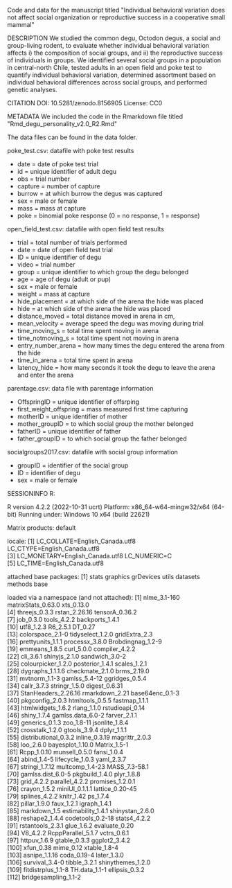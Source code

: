 Code and data for the manuscript titled "Individual behavioral variation does not affect social organization or reproductive success in a cooperative small mammal"

DESCRIPTION We studied the common degu, Octodon degus, a social and group-living rodent, to evaluate whether individual behavioral variation affects i) 
the composition of social groups, and ii) the reproductive success of individuals in groups. 
We identified several social groups in a population in central-north Chile, tested adults in an open field and poke test to quantify individual behavioral variation, 
determined assortment based on individual behavioral differences across social groups, and performed genetic analyses.

CITATION
DOI: 10.5281/zenodo.8156905 
License: CC0

METADATA
We included the code in the Rmarkdown file titled "Rmd_degu_personality_v2.0_R2.Rmd"

The data files can be found in the data folder. 

poke_test.csv: datafile with poke test results
- date = date of poke test trial
- id	= unique identifier of adult degu
- obs = trial number
- capture	= number of capture
- burrow = at which burrow the degus was captured
- sex = male or female
- mass	= mass at capture
- poke = binomial poke response (0 = no response, 1 = response)

open_field_test.csv: datafile with open field test results
- trial = total number of trials performed
- date = date of open field test trial
- ID = unique identifier of degu
- video = trial number
- group = unique identifier to which group the degu belonged
- age = age of degu (adult or pup)
- sex = male or female
- weight = mass at capture
- hide_placement	= at which side of the arena the hide was placed
- hide = at which side of the arena the hide was placed
- distance_moved	= total distance moved in arena in cm,
- mean_velocity = average speed the degu was moving during trial
- time_moving_s	= total time spent moving in arena
- time_notmoving_s	= total time spent not moving in arena
- entry_number_arena	= how many times the degu entered the arena from the hide
- time_in_arena = total time spent in arena
- latency_hide = how many seconds it took the degu to leave the arena and enter the arena

  
parentage.csv: data file with parentage information
- OffspringID	= unique identifier of offsrping
- first_weight_offspring	= mass measured first time capturing
- motherID	= unique identifier of mother
- mother_groupID = to which social group the mother belonged
- fatherID	= unique identifier of father
- father_groupID = to which social group the father belonged


socialgroups2017.csv: datafile with social group information
- groupID	= identifier of the social group
- ID	= identifier of degu
- sex = male or female



SESSIONINFO R:  

R version 4.2.2 (2022-10-31 ucrt)
Platform: x86_64-w64-mingw32/x64 (64-bit)
Running under: Windows 10 x64 (build 22621)

Matrix products: default

locale:
[1] LC_COLLATE=English_Canada.utf8  LC_CTYPE=English_Canada.utf8   
[3] LC_MONETARY=English_Canada.utf8 LC_NUMERIC=C                   
[5] LC_TIME=English_Canada.utf8    

attached base packages:
[1] stats     graphics  grDevices utils     datasets  methods   base     

loaded via a namespace (and not attached):
  [1] nlme_3.1-160         matrixStats_0.63.0   xts_0.13.0          
  [4] threejs_0.3.3        rstan_2.26.16        tensorA_0.36.2      
  [7] job_0.3.0            tools_4.2.2          backports_1.4.1     
 [10] utf8_1.2.3           R6_2.5.1             DT_0.27             
 [13] colorspace_2.1-0     tidyselect_1.2.0     gridExtra_2.3       
 [16] prettyunits_1.1.1    processx_3.8.0       Brobdingnag_1.2-9   
 [19] emmeans_1.8.5        curl_5.0.0           compiler_4.2.2      
 [22] cli_3.6.1            shinyjs_2.1.0        sandwich_3.0-2      
 [25] colourpicker_1.2.0   posterior_1.4.1      scales_1.2.1        
 [28] dygraphs_1.1.1.6     checkmate_2.1.0      brms_2.19.0         
 [31] mvtnorm_1.1-3        gamlss_5.4-12        ggridges_0.5.4      
 [34] callr_3.7.3          stringr_1.5.0        digest_0.6.31       
 [37] StanHeaders_2.26.16  rmarkdown_2.21       base64enc_0.1-3     
 [40] pkgconfig_2.0.3      htmltools_0.5.5      fastmap_1.1.1       
 [43] htmlwidgets_1.6.2    rlang_1.1.0          rstudioapi_0.14     
 [46] shiny_1.7.4          gamlss.data_6.0-2    farver_2.1.1        
 [49] generics_0.1.3       zoo_1.8-11           jsonlite_1.8.4      
 [52] crosstalk_1.2.0      gtools_3.9.4         dplyr_1.1.1         
 [55] distributional_0.3.2 inline_0.3.19        magrittr_2.0.3      
 [58] loo_2.6.0            bayesplot_1.10.0     Matrix_1.5-1        
 [61] Rcpp_1.0.10          munsell_0.5.0        fansi_1.0.4         
 [64] abind_1.4-5          lifecycle_1.0.3      yaml_2.3.7          
 [67] stringi_1.7.12       multcomp_1.4-23      MASS_7.3-58.1       
 [70] gamlss.dist_6.0-5    pkgbuild_1.4.0       plyr_1.8.8          
 [73] grid_4.2.2           parallel_4.2.2       promises_1.2.0.1    
 [76] crayon_1.5.2         miniUI_0.1.1.1       lattice_0.20-45     
 [79] splines_4.2.2        knitr_1.42           ps_1.7.4            
 [82] pillar_1.9.0         faux_1.2.1           igraph_1.4.1        
 [85] markdown_1.5         estimability_1.4.1   shinystan_2.6.0     
 [88] reshape2_1.4.4       codetools_0.2-18     stats4_4.2.2        
 [91] rstantools_2.3.1     glue_1.6.2           evaluate_0.20       
 [94] V8_4.2.2             RcppParallel_5.1.7   vctrs_0.6.1         
 [97] httpuv_1.6.9         gtable_0.3.3         ggplot2_3.4.2       
[100] xfun_0.38            mime_0.12            xtable_1.8-4        
[103] asnipe_1.1.16        coda_0.19-4          later_1.3.0         
[106] survival_3.4-0       tibble_3.2.1         shinythemes_1.2.0   
[109] fitdistrplus_1.1-8   TH.data_1.1-1        ellipsis_0.3.2      
[112] bridgesampling_1.1-2

 


